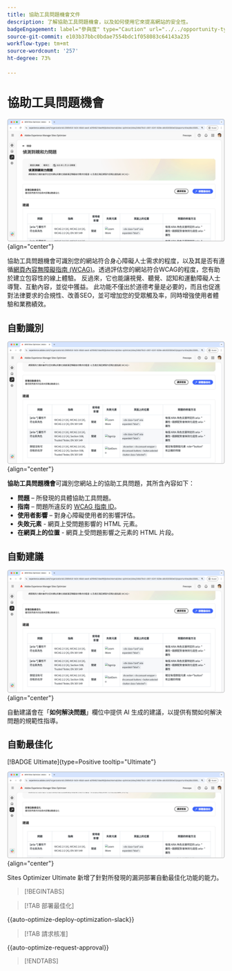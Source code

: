 ```yaml
---
title: 協助工具問題機會文件
description: 了解協助工具問題機會，以及如何使用它來提高網站的安全性。
badgeEngagement: label="參與度" type="Caution" url="../../opportunity-types/engagement.md" tooltip="參與度"
source-git-commit: e103b37bbc0bdae7554bdc1f058083c64143a235
workflow-type: tm+mt
source-wordcount: '257'
ht-degree: 73%

---
```



# 協助工具問題機會

![協助工具問題機會](./assets/accessibility-issues/hero.png){align="center"}

協助工具問題機會可識別您的網站符合身心障礙人士需求的程度，以及其是否有遵循[網頁內容無障礙指南 (WCAG)](https://www.w3.org/TR/WCAG21/)。透過評估您的網站符合WCAG的程度，您有助於建立包容性的線上體驗。 反過來，它也能讓視覺、聽覺、認知和運動障礙人士導覽、互動內容，並從中獲益。 此功能不僅出於道德考量是必要的，而且也促進對法律要求的合規性、改善SEO，並可增加您的受眾觸及率，同時增強使用者體驗和業務績效。

## 自動識別

![自動識別協助工具問題](./assets/accessibility-issues/auto-identify.png){align="center"}

**協助工具問題機會**&#x200B;可識別您網站上的協助工具問題，其所含內容如下：

* **問題** – 所發現的具體協助工具問題。
* **指南** – 問題所違反的 [WCAG 指南 ID](https://www.w3.org/TR/WCAG21/)。
* **使用者影響** – 對身心障礙使用者的影響評估。
* **失敗元素** - 網頁上受問題影響的 HTML 元素。
* **在網頁上的位置** - 網頁上受問題影響之元素的 HTML 片段。

## 自動建議

![自動建議協助工具問題](./assets/accessibility-issues/auto-suggest.png){align="center"}

自動建議會在「**如何解決問題**」欄位中提供 AI 生成的建議，以提供有關如何解決問題的規範性指導。

## 自動最佳化

[!BADGE Ultimate]{type=Positive tooltip="Ultimate"}

![自動最佳化協助工具問題](./assets/accessibility-issues/auto-optimize.png){align="center"}

Sites Optimizer Ultimate 新增了針對所發現的漏洞部署自動最佳化功能的能力。

>[!BEGINTABS]

>[!TAB 部署最佳化]

{{auto-optimize-deploy-optimization-slack}}

>[!TAB 請求核准]

{{auto-optimize-request-approval}}

>[!ENDTABS]
